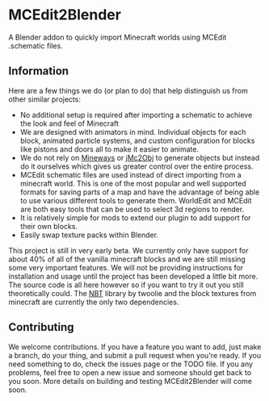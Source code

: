 # MCEdit2Blender
A Blender addon to quickly import Minecraft worlds using MCEdit .schematic files.

## Information
 Here are a few things we do (or plan to do) that help distinguish us from other similar projects:
- No additional setup is required after importing a schematic to achieve the look and feel of Minecraft
- We are designed with animators in mind. Individual objects for each block, animated particle systems, and custom configuration for blocks like pistons and doors all to make it easier to animate.
- We do not rely on [Mineways](http://www.realtimerendering.com/erich/minecraft/public/mineways/) or [jMc2Obj](https://github.com/jmc2obj/j-mc-2-obj) to generate objects but instead do it ourselves which gives us greater control over the entire process.
- MCEdit schematic files are used instead of direct importing from a minecraft world. This is one of the most popular and well supported formats for saving parts of a map and have the advantage of being able to use various different tools to generate them. WorldEdit and MCEdit are both easy tools that can be used to select 3d regions to render.
- It is relatively simple for mods to extend our plugin to add support for their own blocks.
- Easily swap texture packs within Blender.

This project is still in very early beta. We currently only have support for about 40% of all of the vanilla minecraft blocks and we are still missing some very important features. We will not be providing instructions for installation and usage until the project has been developed a little bit more. The source code is all here however so if you want to try it out you still theoretically could. The [NBT](https://github.com/twoolie/NBT) library by twoolie and the block textures from minecraft are currently the only two dependencies.

## Contributing
We welcome contributions. If you have a feature you want to add, just make a branch, do your thing, and submit a pull request when you're ready. If you need something to do, check the issues page or the TODO file. If you any problems, feel free to open a new issue and someone should get back to you soon. More details on building and testing MCEdit2Blender will come soon.
